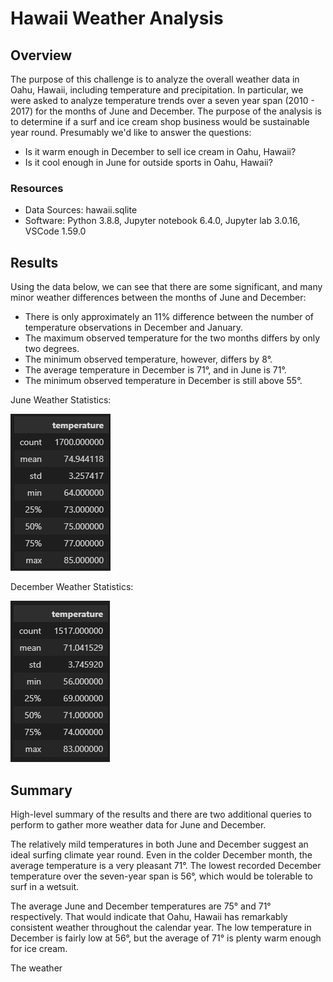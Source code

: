 # Hawaii Weather Analysis
## Overview
The purpose of this challenge is to analyze the overall weather data in Oahu, Hawaii, including temperature and precipitation.  In particular, we were asked to analyze temperature trends over a seven year span (2010 - 2017) for the months of June and December.  The purpose of the analysis is to determine if a surf and ice cream shop business would be sustainable year round.  Presumably we'd like to answer the questions:

- Is it warm enough in December to sell ice cream in Oahu, Hawaii?
- Is it cool enough in June for outside sports in Oahu, Hawaii?

### Resources
- Data Sources: hawaii.sqlite
- Software: Python 3.8.8, Jupyter notebook 6.4.0, Jupyter lab 3.0.16, VSCode 1.59.0

## Results
Using the data below, we can see that there are some significant, and many minor weather differences between the months of June and December:
- There is only approximately an 11% difference between the number of temperature observations in December and January.
- The maximum observed temperature for the two months differs by only two degrees.
- The minimum observed temperature, however, differs by 8°.
- The average temperature in December is 71°, and in June is 71°.
- The minimum observed temperature in December is still above 55°.

June Weather Statistics:

![June](all_june_temps.PNG)


December Weather Statistics:

![December](all_dec_temps.PNG)
## Summary
High-level summary of the results and there are two additional queries to perform to gather more weather data for June and December.

The relatively mild temperatures in both June and December suggest an ideal surfing climate year round.  Even in the colder December month, the average temperature is a very pleasant 71°.  The lowest recorded December temperature over the seven-year span is 56°, which would be tolerable to surf in a wetsuit.

The average June and December temperatures are 75° and 71° respectively.  That would indicate that Oahu, Hawaii has remarkably consistent weather throughout the calendar year.  The low temperature in December is fairly low at 56°, but the average of 71° is plenty warm enough for ice cream.

The weather
